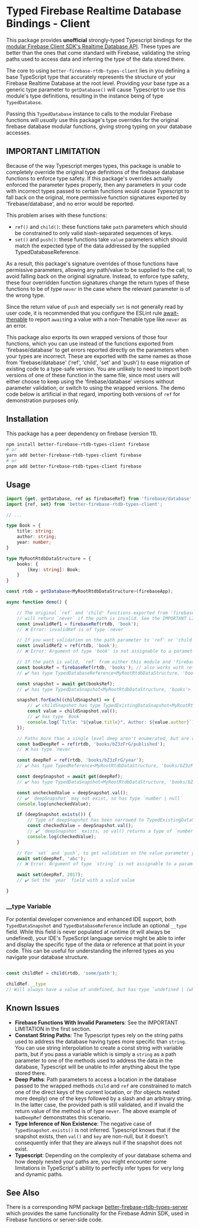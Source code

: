 # Typed Firebase Realtime Database Bindings - Client

This package provides **unofficial** strongly-typed Typescript bindings for the [modular Firebase Client SDK's Realtime
Database API](https://firebase.google.com/docs/database/web/read-and-write#web_2). These types are better than the
ones that come standard with Firebase, validating the string paths used to access data and inferring the type of the
data stored there.

The core to using `better-firebase-rtdb-types-client` lies in you defining a base TypeScript type that accurately
represents the structure of your Firebase Realtime Database at the root level. Providing your base type as a generic
type parameter to `getDatabase()` will cause Typescript to use this module's type definitions, resulting in the instance
being of type `TypedDatabase`.

Passing this `TypedDatabase` instance to calls to the modular Firebase functions will *usually* use this package's type
overrides for the original firebase database modular functions, giving strong typing on your database accesses.

## IMPORTANT LIMITATION

Because of the way Typescript merges types, this package is unable to completely override the original type definitions
of the firebase database functions to enforce type safety. If this package's overrides actually enforced the parameter
types properly, then any parameters in your code with incorrect types passed to certain functions would cause Typescript
to fall back on the original, more permissive function signatures exported by 'firebase/database', and no error would be
reported.

This problem arises with these functions:

* `ref()` and `child()`: these functions take `path` parameters which should be constrained to only valid
  slash-separated sequences of keys.
* `set()` and `push()`: these functions take `value` parameters which should match the expected type of the data
  addressed by the supplied TypedDatabaseReference.

As a result, this package's signature overrides of those functions have permissive parameters, allowing any path/value
to be supplied to the call, to avoid falling back on the original signature. Instead, to enforce type safety, these four
overridden function signatures change the return types of these functions to be of type `never` in the case where the
relevant parameter is of the wrong type.

Since the return value of `push` and especially `set` is not generally read by user code, it is recommended that you
configure the ESLint rule [await-thenable](https://typescript-eslint.io/rules/await-thenable/) to report `await`ing a
value with a non-Thenable type like `never` as an error.

This package also exports its own wrapped versions of those four functions, which you can use instead of the functions
exported from 'firebase/database' to get errors reported directly on the parameters when your types are incorrect. These
are exported with the same names as those from 'firebase/database' ('ref', 'child', 'set' and 'push') to ease migration
of existing code to a type-safe version. You are unlikely to need to import both versions of one of these function in
the same file, since most users will either choose to keep using the 'firebase/database' versions without parameter
validation, or switch to using the wrapped versions. The demo code below is artificial in that regard, importing both
versions of `ref` for demonstration purposes only.

## Installation

This package has a peer dependency on firebase (version 11).

```bash
npm install better-firebase-rtdb-types-client firebase
# or
yarn add better-firebase-rtdb-types-client firebase
# or
pnpm add better-firebase-rtdb-types-client firebase
```

## Usage

```typescript
import {get, getDatabase, ref as firebaseRef} from 'firebase/database';
import {ref, set} from 'better-firebase-rtdb-types-client';

// ...

type Book = {
    title: string;
    author: string;
    year: number;
}

type MyRootRtdbDataStructure = {
    books: {
        [key: string]: Book;
    }
}

const rtdb = getDatabase<MyRootRtdbDataStructure>(firebaseApp);

async function demo() {

    // The original `ref` and 'child' functions exported from 'firebase/database' will allow any string as a path, but
    // will return `never` if the path is invalid. See the IMPORTANT LIMITATION section above.
    const invalidRef1 = firebaseRef(rtdb, 'book');
    // ❌ Error: invalidRef is of type `never`

    // If you want validation on the path parameter to 'ref' or 'child', use this module's versions.
    const invalidRef2 = ref(rtdb, 'book');
    // ❌ Error: Argument of type 'book' is not assignable to a parameter of type 'books' | `books/${string}` | undefined

    // If the path is valid, `ref` from either this module and 'firebase/database' will work.
    const booksRef = firebaseRef(rtdb, 'books'); // also works with ref(rtdb, 'books')
    // ✔️ has type TypedDatabaseReference<MyRootRtdbDataStructure, 'books'>

    const snapshot = await get(booksRef);
    // ✔️ has type TypedDataSnapshot<MyRootRtdbDataStructure, 'books'>

    snapshot.forEach((childSnapshot) => {
        // ✔️ childSnapshot has type TypedExistingDataSnapshot<MyRootRtdbDataStructure, 'books/${string}'>
        const value = childSnapshot.val();
        // ✔️ has type `Book`
        console.log(`Title: "${value.title}", Author: ${value.author}`);
    });

    // Paths more than a single level deep aren't enumerated, but are validated via the return type.
    const badDeepRef = ref(rtdb, 'books/bZ3zFrG/published');
    // ❌ has type `never`

    const deepRef = ref(rtdb, 'books/bZ3zFrG/year');
    // ✔️ has type TypedReference<MyRootRtdbDataStructure, 'books/bZ3zFrG/year'>

    const deepSnapshot = await get(deepRef);
    // ✔️ has type TypedDataSnapshot<MyRootRtdbDataStructure, 'books/bZ3zFrG/year'>

    const uncheckedValue = deepSnapshot.val();
    // ✔️ `deepSnapshot` may not exist, so has type `number | null`
    console.log(uncheckedValue);

    if (deepSnapshot.exists()) {
        // Type of deepSnapshot has been narrowed to TypedExistingDataSnapshot<MyRootRtdbDataStructure, 'books/bZ3zFrG/year'>
        const checkedValue = deepSnapshot.val();
        // ✔️ `deepSnapshot` exists, so val() returns a type of `number`
        console.log(checkedValue);
    }

    // For `set` and `push`, to get validation on the value parameter you need to use this module's wrapped versions.
    await set(deepRef, 'abc');
    // ❌ Error: Argument of type `string` is not assignable to a parameter of type `number`

    await set(deepRef, 2017);
    // ✔️ Set the `year` field with a valid value

}

```

### __type Variable

For potential developer convenience and enhanced IDE support, both `TypedDataSnapshot` and `TypedDatabaseReference`
include an optional `__type` field. While this field is never populated at runtime (it will always be undefined), your
IDE's TypeScript language service might be able to infer and display the specific type of the data or reference at that
point in your code. This can be useful for understanding the inferred types as you navigate your database structure.

```typescript

const childRef = child(rtdb, 'some/path');

childRef.__type
// Will always have a value of undefined, but has type `undefined | (whatever data type can exist at the nominated path)`

```

## Known Issues

* **Firebase Functions With Invalid Parameters**: See the IMPORTANT LIMITATION in the first section.
* **Constant String Paths**: The Typescript types rely on the string paths used to address the database having types
  more specific than `string`. You can use string interpolation to create a const string with variable parts, but if you
  pass a variable which is simply a `string` as a path parameter to one of the methods used to address the data in the
  database, Typescript will be unable to infer anything about the type stored there.
* **Deep Paths**: Path parameters to access a location in the database passed to the wrapped methods `child` and `ref`
  are constrained to match one of the direct keys of the current location, or (for objects nested more deeply) one of
  the keys followed by a slash and an arbitrary string. In the latter case, the provided path is still validated, and if
  invalid the return value of the method is of type `never`. The above example of `badDeepRef` demonstrates this
  scenario.
* **Type Inference of Non Existence**: The negative case of `TypedSnapshot.exists()` is not inferred. Typescript knows
  that if the snapshot exists, then `val()` and `key` are non-null, but it doesn't consequently infer that they are
  always null if the snapshot does not exist.
* **Typescript**: Depending on the complexity of your database schema and how deeply nested your paths are, you might
  encounter some limitations in TypeScript's ability to perfectly infer types for very long and dynamic paths.

## See Also

There is a corresponding NPM
package [better-firebase-rtdb-types-server](https://www.npmjs.com/package/better-firebase-rtdb-types-server)
which provides the same functionality for the Firebase Admin SDK, used in Firebase functions or server-side code.

